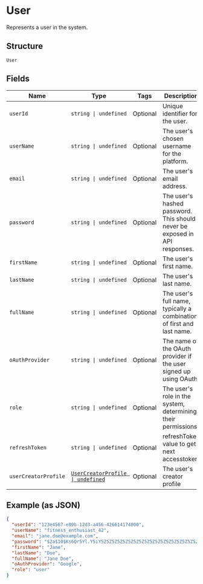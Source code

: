 
# User

Represents a user in the system.

## Structure

`User`

## Fields

| Name | Type | Tags | Description |
|  --- | --- | --- | --- |
| `userId` | `string \| undefined` | Optional | Unique identifier for the user. |
| `userName` | `string \| undefined` | Optional | The user's chosen username for the platform. |
| `email` | `string \| undefined` | Optional | The user's email address. |
| `password` | `string \| undefined` | Optional | The user's hashed password. This should never be exposed in API responses. |
| `firstName` | `string \| undefined` | Optional | The user's first name. |
| `lastName` | `string \| undefined` | Optional | The user's last name. |
| `fullName` | `string \| undefined` | Optional | The user's full name, typically a combination of first and last name. |
| `oAuthProvider` | `string \| undefined` | Optional | The name of the OAuth provider if the user signed up using OAuth. |
| `role` | `string \| undefined` | Optional | The user's role in the system, determining their permissions. |
| `refreshToken` | `string \| undefined` | Optional | refreshToken value to get next accesstoken |
| `userCreatorProfile` | [`UserCreatorProfile \| undefined`](../../doc/models/user-creator-profile.md) | Optional | The user's creator profile |

## Example (as JSON)

```json
{
  "userId": "123e4567-e89b-12d3-a456-426614174000",
  "userName": "fitness_enthusiast_42",
  "email": "jane.doe@example.com",
  "password": "$2a$10$Ks6Qr5Yl.Y5iY5Z5Z5Z5Z5Z5Z5Z5Z5Z5Z5Z5Z5Z5Z5Z5Z5Z5Z5",
  "firstName": "Jane",
  "lastName": "Doe",
  "fullName": "Jane Doe",
  "oAuthProvider": "Google",
  "role": "user"
}
```

